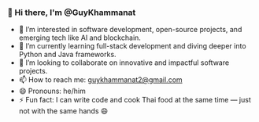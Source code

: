 ### 👋 Hi there, I'm @GuyKhammanat

- 👀 I’m interested in software development, open-source projects, and emerging tech like AI and blockchain.
- 🌱 I’m currently learning full-stack development and diving deeper into Python and Java frameworks.
- 💞️ I’m looking to collaborate on innovative and impactful software projects.
- 📫 How to reach me: guykhammanat2@gmail.com
- 😄 Pronouns: he/him
- ⚡ Fun fact: I can write code and cook Thai food at the same time — just not with the same hands 😄
